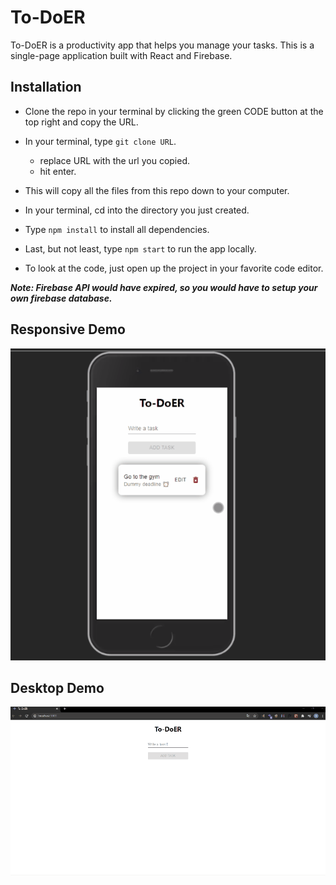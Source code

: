 # To-DoER

To-DoER is a productivity app that helps you manage your tasks. This is a single-page application built with React and Firebase.

## Installation

- Clone the repo in your terminal by clicking the green CODE button at the top right and copy the URL.
- In your terminal, type `git clone URL`.
  - replace URL with the url you copied.
  - hit enter.
- This will copy all the files from this repo down to your computer.
- In your terminal, cd into the directory you just created.
- Type `npm install` to install all dependencies.
- Last, but not least, type `npm start` to run the app locally.

- To look at the code, just open up the project in your favorite code editor.

**_Note: Firebase API would have expired, so you would have to setup your own firebase database._**

## Responsive Demo

![To-DoER Responsive Demo](/src/assets/project-demos/project-demo-responsive.gif)

## Desktop Demo

![To-DoER Desktop Demo](/src/assets/project-demos/project-demo-desktop.gif)

